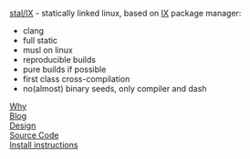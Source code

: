 [stal/IX](https://github.com/stal-ix/ix/blob/main/docs/STALIX.md) - statically linked linux, based on [IX](https://github.com/stal-ix/ix/blob/main/docs/IX.md) package manager:

* clang
* full static
* musl on linux
* reproducible builds
* pure builds if possible
* first class cross-compilation
* no(almost) binary seeds, only compiler and dash

[Why](https://github.com/stal-ix/ix/blob/main/docs/CASES.md)<br>
[Blog](BLOG.md)<br>
[Design](https://github.com/stal-ix/ix/blob/main/docs/STALIX.md#stalix)<br>
[Source Code](https://github.com/stal-ix/ix)<br>
[Install instructions](https://github.com/stal-ix/ix/blob/main/docs/INSTALL.md)
